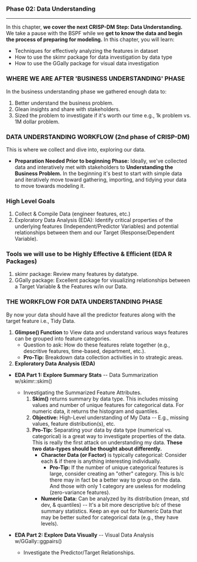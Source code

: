 ### Phase 02: Data Understanding

---

In this chapter, **we cover the next CRISP-DM Step: Data Understanding.** We take a pause with the BSPF while we **get to know the data and begin the process of preparing for modeling.** In this chapter, you will learn:

* Techniques for effectively analyzing the features in dataset
* How to use the skimr package for data investigation by data type
* How to use the GGally package for visual data investigation

### WHERE WE ARE AFTER 'BUSINESS UNDERSTANDING' PHASE

In the business understanding phase we gathered enough data to:

1. Better understand the business problem.
2. Glean insights and share with stakeholders.
3. Sized the problem to investigate if it's worth our time e.g., 1k problem vs. 1M dollar problem.

### DATA UNDERSTANDING WORKFLOW (2nd phase of CRISP-DM)

This is where we collect and dive into, exploring our data.

* **Preparation Needed Prior to beginning Phase:** Ideally, we've collected data and interatively met with stakeholders to **Understanding the Business Problem.** In the beginning it's best to start with simple data and iteratively move toward gathering, importing, and tidying your data to move towards modeling it.

### High Level Goals
1. Collect & Compile Data (engineer features, etc.)
2. Exploratory Data Analysis (EDA): Identify critical properties of the underlying features (Independent/Predictor Variables) and potential relationships between them and our Target (Response/Dependent Variable).

### Tools we will use to be Highly Effective & Efficient (EDA R Packages)
1. skimr package: Review many features by datatype.
2. GGally package: Excellent package for visualizing relationships between a Target Variable & the Features w/in our Data.

### THE WORKFLOW FOR DATA UNDERSTANDING PHASE

By now your data should have all the predictor features along with the target feature i.e., Tidy Data.

1. **Glimpse() Function** to View data and understand various ways features can be grouped into feature categories.
   * Question to ask: How do these features relate together (e.g., descritive features, time-based, department, etc.).
   * **Pro-Tip:** Breakdown data collection activities in to strategic areas.
2. **Exploratory Data Analysis (EDA)**
  * **EDA Part 1: Explore Summary Stats** -- Data Summarization w/skimr::skim()
    * Investigating the Summarized Feature Attributes.
      1. **Skim()** returns summary by data type. This includes missing values and number of unique features for categorical data. For numeric data, it returns the histogram and quantiles.
      2. **Objective:** High-Level understanding of My Data -- E.g., missing values, feature distribution(s), etc.
      3. **Pro-Tip:** Separating your data by data type (numerical vs. categorical) is a great way to investigate properties of the data. This is really the first attack on understanding my data. **These two data-types should be thought about differently.**
          * **Character Data (or Factor)** is typically categorical: Consider each & if there is anything interesting individually.
              * **Pro-Tip:** If the number of unique categorical features is large, consider creating an "other" category. This is b/c there may in fact be a better way to group on the data. And those with only 1 category are useless for modeling (zero-variance features).
          * **Numeric Data:** Can be analyzed by its distribution (mean, std dev, & quantiles) -- It's a bit more descriptive b/c of these summary statistics. Keep an eye out for Numeric Data that may be better suited for categorical data (e.g., they have levels).

  * **EDA Part 2: Explore Data Visually** -- Visual Data Analysis w/GGally::ggpairs()
    * Investigate the Predictor/Target Relationships.









